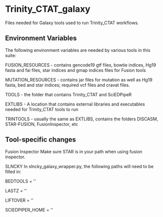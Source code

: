 # Trinity_CTAT_galaxy
Files needed for Galaxy tools used to run Trinity_CTAT workflows.

## Environment Variables

The following environment variables are needed by various tools in this suite:

FUSION_RESOURCES - contains gencode19 gtf files, bowtie indices, Hg19 fasta and fai files, star indices and gmap indices files for Fusion tools

MUTATION_RESOURCES - contains jar files for mutation as well as Hg19 fasta, bed and star indices; required vcf files and cravat files.

TOOLS - the folder that contains Trinity_CTAT and SciEDPipeR

EXTLIBS - A location that contains external libraries and executables needed for Trinity_CTAT tools to run

TRINTOOLS - usually the same as EXTLIBS, contains the folders DISCASM, STAR-FUSION, FusionInspector, etc

## Tool-specific changes

Fusion Inspector
Make sure STAR is in your path when using fusion inspector.

SLNCKY
In slncky_galaxy_wrapper.py, the following paths will need to be filled in:

BEDTOOLS = ''

LASTZ = ''

LIFTOVER = ''

SCIEDPIPER_HOME = ''
